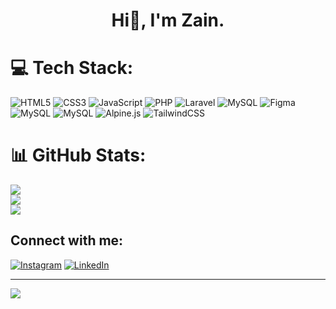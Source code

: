 <h1 style="text-align:center">Hi👋, I'm Zain.</h1>

# 💻 Tech Stack:
![HTML5](https://img.shields.io/badge/html5-%23E34F26.svg?style=for-the-badge&logo=html5&logoColor=white) ![CSS3](https://img.shields.io/badge/css3-%231572B6.svg?style=for-the-badge&logo=css3&logoColor=white) ![JavaScript](https://img.shields.io/badge/javascript-%23323330.svg?style=for-the-badge&logo=javascript&logoColor=%23F7DF1E) ![PHP](https://img.shields.io/badge/php-%23777BB4.svg?style=for-the-badge&logo=php&logoColor=white) ![Laravel](https://img.shields.io/badge/laravel-%23FF2D20.svg?style=for-the-badge&logo=laravel&logoColor=white) ![MySQL](https://img.shields.io/badge/mysql-4479A1.svg?style=for-the-badge&logo=mysql&logoColor=white) ![Figma](https://img.shields.io/badge/figma-%23F24E1E.svg?style=for-the-badge&logo=figma&logoColor=white) ![MySQL](https://img.shields.io/badge/mysql-4479A1.svg?style=for-the-badge&logo=mysql&logoColor=white) ![MySQL](https://img.shields.io/badge/mysql-4479A1.svg?style=for-the-badge&logo=mysql&logoColor=white) ![Alpine.js](https://img.shields.io/badge/alpinejs-white.svg?style=for-the-badge&logo=alpinedotjs&logoColor=%238BC0D0) ![TailwindCSS](https://img.shields.io/badge/tailwindcss-%2338B2AC.svg?style=for-the-badge&logo=tailwind-css&logoColor=white)
# 📊 GitHub Stats:
![](https://github-readme-stats.vercel.app/api?username=zain-009&theme=dark&hide_border=false&include_all_commits=false&count_private=false)<br/>
![](https://github-readme-streak-stats.herokuapp.com/?user=zain-009&theme=dark&hide_border=false)<br/>
![](https://github-readme-stats.vercel.app/api/top-langs/?username=zain-009&theme=dark&hide_border=false&include_all_commits=false&count_private=false&layout=compact)

## Connect with me:
[![Instagram](https://img.shields.io/badge/Instagram-%23E4405F.svg?logo=Instagram&logoColor=white)](https://instagram.com/zane_x6) [![LinkedIn](https://img.shields.io/badge/LinkedIn-%230077B5.svg?logo=linkedin&logoColor=white)](https://linkedin.com/in/zain-ali-862727250) 

---
[![](https://visitcount.itsvg.in/api?id=zain-009&icon=8&color=9)](https://visitcount.itsvg.in)

<!-- Proudly created with GPRM ( https://gprm.itsvg.in ) -->

